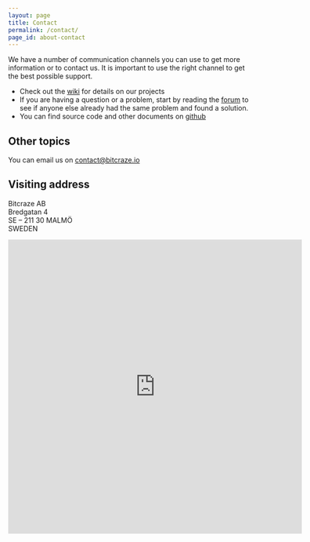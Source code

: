 ```yaml
---
layout: page
title: Contact
permalink: /contact/
page_id: about-contact
---
```


We have a number of communication channels you can use to get more
information or to contact us. It is important to use the right channel to
get the best possible support.

* Check out the [wiki](//wiki.bitcraze.io) for details on our projects
* If you are having a question or a problem, start by reading the [forum](//forum.bitcraze.io) to see if anyone else already had the same problem and found a solution.
* You can find source code and other documents on [github](https://github.com/bitcraze)

## Other topics

You can email us on <a href="mailto:contact@bitcraze.io">contact@bitcraze.io</a>

## Visiting address

Bitcraze AB<br/>
Bredgatan 4<br/>
SE &#8211; 211 30 MALMÖ<br/>
SWEDEN<br>

<div class="embed-row-medium">
    <div class="embed-responsive embed-responsive-1by1">
        <iframe class="embed-responsive-item-medium"
                style="border: 0; "
                src="https://www.google.com/maps/embed?pb=!1m18!1m12!1m3!1d2253.6856386590944!2d13.01591261594548!3d55.60748458051474!2m3!1f0!2f0!3f0!3m2!1i1024!2i768!4f13.1!3m3!1m2!1s0x4653a3e6be990265%3A0x6849bd4efa9d41a4!2sBredgatan+4%2C+211+30+Malm%C3%B6!5e0!3m2!1sen!2sse!4v1446442518143"
                width="600" height="600" frameborder="0"
                allowfullscreen="allowfullscreen"></iframe>
    </div>
</div>